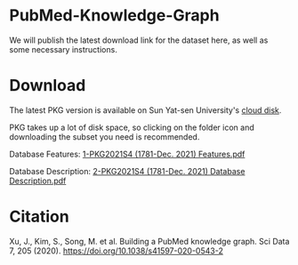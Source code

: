 # PubMed-Knowledge-Graph
We will publish the latest download link for the dataset here, as well as some necessary instructions.



# Download
The latest PKG version is available on Sun Yat-sen University's [cloud disk](https://pan.sysu.edu.cn/#/link/42DFF7D2D574F592137732B43C2213E8&lang=en).

PKG takes up a lot of disk space, so clicking on the folder icon and downloading the subset you need is recommended.


Database Features: [1-PKG2021S4 (1781-Dec. 2021) Features.pdf](https://github.com/PubMedKG/PubMedKG.github.io/blob/main/1-PKG2021S4%20(1781-Dec.%202021)%20Features.pdf)


Database Description: [2-PKG2021S4 (1781-Dec. 2021) Database Description.pdf](https://github.com/PubMedKG/PubMedKG.github.io/blob/main/2-PKG2021S4%20(1781-Dec.%202021)%20Database%20Description.pdf)
# Citation
Xu, J., Kim, S., Song, M. et al. Building a PubMed knowledge graph. Sci Data 7, 205 (2020). https://doi.org/10.1038/s41597-020-0543-2
